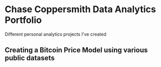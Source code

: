 # Chase Coppersmith Data Analytics Portfolio
Different personal analytics projects I've created

## Creating a Bitcoin Price Model using various public datasets
